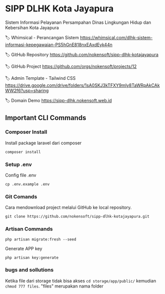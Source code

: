 # SIPP DLHK Kota Jayapura
Sistem Informasi Pelayanan Persampahan  Dinas Lingkungan Hidup dan Kebersihan Kota Jayapura

🏷️ Whimsical - Perancangan Sistem
https://whimsical.com/dlhk-sistem-informasi-kepegawaian-PS5hGnE818nxEAxdEyk44n

🏷️ GitHub Repository
https://github.com/nokensoft/sipp-dlhk-kotajayapura

🏷️ GitHub Project
https://github.com/orgs/nokensoft/projects/12

🏷️ Admin Template - Tailwind CSS
https://drive.google.com/drive/folders/1sA0SKJ3kTFXY9mIy8TaWRpAkCAkWW2f6?usp=sharing

🏷️ Domain Demo
https://sipp-dlhk.nokensoft.web.id

## Important CLI Commands

### Composer Install
Install package laravel dari composer
```
composer install
```

### Setup .env

Config file .env
```
cp .env.example .env
```

### Git Comands

Cara mendownload project melalui GitHub ke local repository.
```
git clone https://github.com/nokensoft/sipp-dlhk-kotajayapura.git
```

### Artisan Commands
```
php artisan migrate:fresh --seed
```

Generate APP key 
```
php artisan key:generate
```

### bugs and sollutions

Ketika file dari storage tidak bisa akses
`cd storage/app/public/` kemudian `chmod 777 files`. "files" merupakan nama folder


